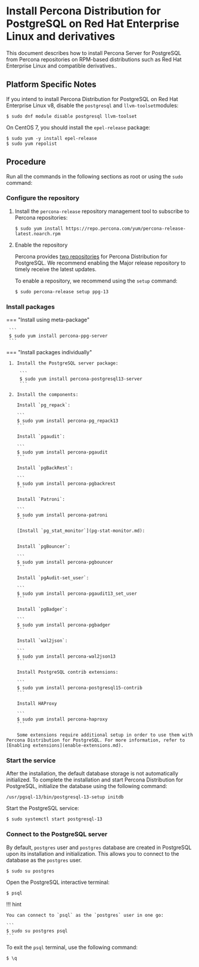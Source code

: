 # Install Percona Distribution for PostgreSQL on Red Hat Enterprise Linux and derivatives

This document describes how to install Percona Server for PostgreSQL from Percona repositories on RPM-based distributions such as Red Hat Enterprise Linux and compatible derivatives..

## Platform Specific Notes

If you intend to install Percona Distribution for PostgreSQL on Red Hat Enterprise Linux v8, disable the ``postgresql``  and ``llvm-toolset``modules:

```
$ sudo dnf module disable postgresql llvm-toolset
```

On CentOS 7, you should install the ``epel-release`` package:

```
$ sudo yum -y install epel-release
$ sudo yum repolist
```

## Procedure

Run all the commands in the following sections as root or using the `sudo` command:

### Configure the repository

1. Install the `percona-release` repository management tool to subscribe to Percona repositories:

    ```
    $ sudo yum install https://repo.percona.com/yum/percona-release-latest.noarch.rpm
    ```

2. Enable the repository

   Percona provides [two repositories](repo-overview.md) for Percona Distribution for PostgreSQL. We recommend enabling the Major release repository to timely receive the latest updates. 

   To enable a repository, we recommend using the `setup` command: 

   ```
   $ sudo percona-release setup ppg-13
   ```

### Install packages

=== "Install using meta-package"
     
     ```
     $ sudo yum install percona-ppg-server
     ```

=== "Install packages individually"

     1. Install the PostgreSQL server package:

         ```
         $ sudo yum install percona-postgresql13-server
         ```

     2. Install the components:

        Install `pg_repack`:

        ```
        $ sudo yum install percona-pg_repack13
        ```

        Install `pgaudit`:

        ```
        $ sudo yum install percona-pgaudit
        ```

        Install `pgBackRest`:

        ```
        $ sudo yum install percona-pgbackrest
        ```

        Install `Patroni`:

        ```
        $ sudo yum install percona-patroni
        ```

        [Install `pg_stat_monitor`](pg-stat-monitor.md):


        Install `pgBouncer`:

        ```
        $ sudo yum install percona-pgbouncer
        ```

        Install `pgAudit-set_user`:

        ```
        $ sudo yum install percona-pgaudit13_set_user
        ```

        Install `pgBadger`:

        ```
        $ sudo yum install percona-pgbadger
        ```

        Install `wal2json`:

        ```
        $ sudo yum install percona-wal2json13
        ```

        Install PostgreSQL contrib extensions:

        ```
        $ sudo yum install percona-postgresql15-contrib
        ```

        Install HAProxy
        
        ```
        $ sudo yum install percona-haproxy
        ```

        Some extensions require additional setup in order to use them with Percona Distribution for PostgreSQL. For more information, refer to [Enabling extensions](enable-extensions.md).

### Start the service

After the installation, the default database storage is not automatically initialized. To complete the installation and start Percona Distribution for PostgreSQL, initialize the database using the following command:

```
/usr/pgsql-13/bin/postgresql-13-setup initdb
```

Start the PostgreSQL service:

```
$ sudo systemctl start postgresql-13
```

### Connect to the PostgreSQL server

By default, `postgres` user and `postgres` database are created in PostgreSQL upon its installation and initialization. This allows you to connect to the database as the `postgres` user.

```
$ sudo su postgres
```

Open the PostgreSQL interactive terminal:

```
$ psql
```

!!! hint

    You can connect to `psql` as the `postgres` user in one go:

    ```
    $ sudo su postgres psql
    ```

To exit the `psql` terminal, use the following command:

```
$ \q
```
